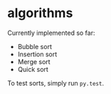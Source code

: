 # algorithms

Currently implemented so far:

- Bubble sort
- Insertion sort
- Merge sort
- Quick sort

To test sorts, simply run `py.test`.
